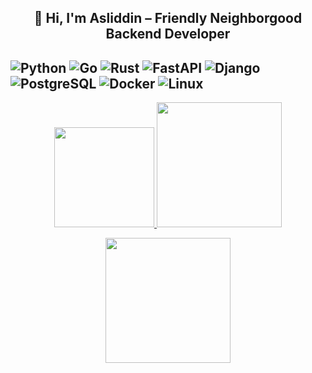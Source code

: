 <h2 align="center">👋 Hi, I'm Asliddin – Friendly Neighborgood Backend Developer</h2>

![Python](https://img.shields.io/badge/python-3670A0?style=for-the-badge&logo=python&logoColor=ffdd54)
![Go](https://img.shields.io/badge/go-%2300ADD8.svg?style=for-the-badge&logo=go&logoColor=white)
![Rust](https://img.shields.io/badge/rust-%23000000.svg?style=for-the-badge&logo=rust&logoColor=white)
![FastAPI](https://img.shields.io/badge/fastapi-005571?style=for-the-badge&logo=fastapi&logoColor=white)
![Django](https://img.shields.io/badge/django-%23092E20.svg?style=for-the-badge&logo=django&logoColor=white)
![PostgreSQL](https://img.shields.io/badge/postgresql-%23316192.svg?style=for-the-badge&logo=postgresql&logoColor=white)
![Docker](https://img.shields.io/badge/docker-%230db7ed.svg?style=for-the-badge&logo=docker&logoColor=white)
![Linux](https://img.shields.io/badge/linux-%23000.svg?style=for-the-badge&logo=linux&logoColor=white)
---

<p align="center">
  <a href="https://streak-stats.demolab.com?user=globallstudent&theme=tokyonight&hide_border=true">
    <img src="https://streak-stats.demolab.com?user=globallstudent&theme=tokyonight&hide_border=true" height="160"/>
    <img src="https://github-readme-stats.vercel.app/api/top-langs/?username=globallstudent&theme=tokyonight&hide_border=true&layout=donut&langs_count=6&hide=html,css" height="200"/>
  </a>
</p>

<p align="center">
  <img src="https://github-readme-stats.vercel.app/api/top-langs/?username=globallstudent&theme=tokyonight&hide_border=true&layout=donut&langs_count=6&hide=html,css" height="200"/>
</p>
